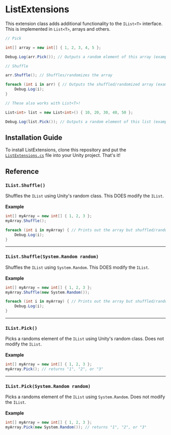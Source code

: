 # ListExtensions
This extension class adds additional functionality to the `IList<T>` interface. This is implemented in `List<T>`, arrays and others.

```cs
// Pick

int[] array = new int[] { 1, 2, 3, 4, 5 };

Debug.Log(arr.Pick()); // Outputs a random element of this array (example: "3")

// Shuffle

arr.Shuffle(); // Shuffles/randomizes the array

foreach (int i in arr) { // Outputs the shuffled/randomized array (example: "2 3 5 1 4")
	Debug.Log(i);
}

// These also works with List<T>!

List<int> list = new List<int>() { 10, 20, 30, 40, 50 };

Debug.Log(list.Pick()); // Outputs a random element of this list (example: "50")
```

## Installation Guide
To install ListExtensions, clone this repository and put the [`ListExtensions.cs`](./ListExtensions.cs) file into your Unity project. That's it!

## Reference
### `IList.Shuffle()`
Shuffles the `IList` using Unity's random class. This DOES modify the `IList`.<br />
<br />
**Example**
```cs
int[] myArray = new int[] { 1, 2, 3 };
myArray.Shuffle();

foreach (int i in myArray) { // Prints out the array but shuffled/randomized (example: "3 1 2")
	Debug.Log(i);
}
```
<hr />

### `IList.Shuffle(System.Random random)`
Shuffles the `IList` using `System.Random`. This DOES modify the `IList`.<br />
<br />
**Example**
```cs
int[] myArray = new int[] { 1, 2, 3 };
myArray.Shuffle(new System.Random());

foreach (int i in myArray) { // Prints out the array but shuffled/randomized (example: "3 1 2")
	Debug.Log(i);
}
```
<hr />

### `IList.Pick()`
Picks a randoms element of the `IList` using Unity's random class. Does not modify the `IList`.<br />
<br />
**Example**
```cs
int[] myArray = new int[] { 1, 2, 3 };
myArray.Pick(); // returns "1", "2", or "3"
```
<hr />

### `IList.Pick(System.Random random)`
Picks a randoms element of the `IList` using `System.Random`. Does not modify the `IList`.<br />
<br />
**Example**
```cs
int[] myArray = new int[] { 1, 2, 3 };
myArray.Pick(new System.Random()); // returns "1", "2", or "3"
```